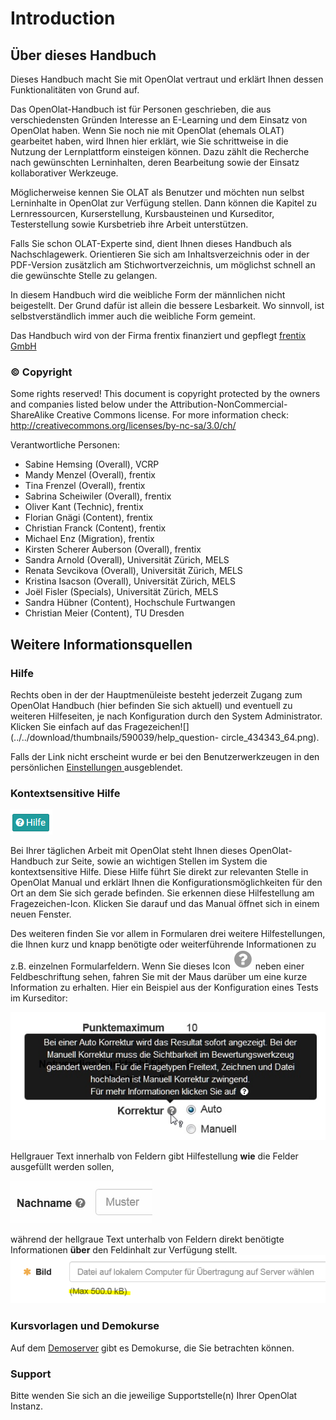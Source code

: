 # Introduction

## Über dieses Handbuch

Dieses Handbuch macht Sie mit OpenOlat vertraut und erklärt Ihnen dessen Funktionalitäten von Grund auf.

Das OpenOlat-Handbuch ist für Personen geschrieben, die aus verschiedensten Gründen Interesse an E-Learning und dem Einsatz von OpenOlat haben. Wenn Sie noch nie mit OpenOlat (ehemals OLAT) gearbeitet haben, wird Ihnen hier erklärt, wie Sie schrittweise in die Nutzung der Lernplattform einsteigen können. Dazu zählt die Recherche nach gewünschten Lerninhalten, deren Bearbeitung sowie der Einsatz kollaborativer Werkzeuge.

Möglicherweise kennen Sie OLAT als Benutzer und möchten nun selbst Lerninhalte in OpenOlat zur Verfügung stellen. Dann können die Kapitel zu Lernressourcen, Kurserstellung, Kursbausteinen und Kurseditor, Testerstellung sowie Kursbetrieb ihre Arbeit unterstützen.

Falls Sie schon OLAT-Experte sind, dient Ihnen dieses Handbuch als Nachschlagewerk. Orientieren Sie sich am Inhaltsverzeichnis oder in der PDF-Version zusätzlich am Stichwortverzeichnis, um möglichst schnell an die gewünschte Stelle zu gelangen.

In diesem Handbuch wird die weibliche Form der männlichen nicht beigestellt. Der Grund dafür ist allein die bessere Lesbarkeit. Wo sinnvoll, ist selbstverständlich immer auch die weibliche Form gemeint.

Das Handbuch wird von der Firma frentix finanziert und gepflegt [frentix
GmbH](https://www.frentix.com/)

### © Copyright

Some rights reserved! This document is copyright protected by the owners and companies listed below under the Attribution-NonCommercial-ShareAlike Creative Commons license. For more information check:
<http://creativecommons.org/licenses/by-nc-sa/3.0/ch/>

Verantwortliche Personen:

  * Sabine Hemsing (Overall), VCRP
  * Mandy Menzel (Overall), frentix
  * Tina Frenzel (Overall), frentix
  * Sabrina Scheiwiler (Overall), frentix
  * Oliver Kant (Technic), frentix
  * Florian Gnägi (Content), frentix
  * Christian Franck (Content), frentix
  * Michael Enz (Migration), frentix
  * Kirsten Scherer Auberson (Overall), frentix
  * Sandra Arnold (Overall), Universität Zürich, MELS
  * Renata Sevcikova (Overall), Universität Zürich, MELS
  * Kristina Isacson (Overall), Universität Zürich, MELS 
  * Joël Fisler (Specials), Universität Zürich, MELS
  * Sandra Hübner (Content), Hochschule Furtwangen
  * Christian Meier (Content), TU Dresden


## Weitere Informationsquellen

### Hilfe

Rechts oben in der der Hauptmenüleiste besteht jederzeit Zugang zum OpenOlat
Handbuch (hier befinden Sie sich aktuell) und eventuell zu weiteren
Hilfeseiten, je nach Konfiguration durch den System Administrator.  Klicken
Sie einfach auf das
Fragezeichen![](../../download/thumbnails/590039/help_question-
circle_434343_64.png).

Falls der Link nicht erscheint wurde er bei den Benutzerwerkzeugen in den
persönlichen [Einstellungen ](../personal/Configuration.de.md)ausgeblendet.

### Kontextsensitive Hilfe

![](assets/Hilfe.png)

Bei Ihrer täglichen Arbeit mit OpenOlat steht Ihnen dieses OpenOlat-Handbuch
zur Seite, sowie an wichtigen Stellen im System die  kontextsensitive Hilfe.
Diese Hilfe führt Sie direkt zur relevanten Stelle in OpenOlat Manual und
erklärt Ihnen die Konfigurationsmöglichkeiten für den Ort an dem Sie sich
gerade befinden. Sie erkennen diese Hilfestellung am Fragezeichen-Icon.
Klicken Sie darauf und das Manual öffnet sich in einem neuen Fenster.

Des weiteren finden Sie vor allem in Formularen drei weitere Hilfestellungen,
die Ihnen kurz und knapp benötigte oder weiterführende Informationen zu z.B.
einzelnen Formularfeldern. Wenn Sie dieses Icon
![](assets/hover_help.png)
neben einer Feldbeschriftung sehen, fahren Sie mit der Maus darüber um eine
kurze Information zu erhalten. Hier ein Beispiel aus der Konfiguration eines
Tests im Kurseditor:

![](assets/Beispiel_Fragezeichen.jpg)

Hellgrauer Text innerhalb von Feldern gibt Hilfestellung **wie** die Felder
ausgefüllt werden sollen,

![](assets/help_gui_demo.jpg)

während der hellgraue Text unterhalb von Feldern direkt benötigte
Informationen **über** den Feldinhalt zur Verfügung stellt.
![](assets/help_gui_demo1.png)

### Kursvorlagen und Demokurse

Auf dem [Demoserver](http://learn.olat.com "Demoserver") gibt es Demokurse,
die Sie betrachten können.

### Support

Bitte wenden Sie sich an die jeweilige Supportstelle(n) Ihrer OpenOlat
Instanz.

